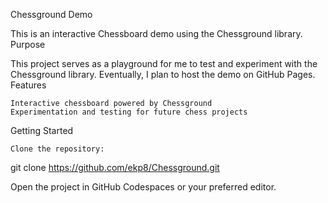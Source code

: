 Chessground Demo

This is an interactive Chessboard demo using the Chessground library.
Purpose

This project serves as a playground for me to test and experiment with the Chessground library. Eventually, I plan to host the demo on GitHub Pages.
Features

    Interactive chessboard powered by Chessground
    Experimentation and testing for future chess projects

Getting Started

    Clone the repository:
  

git clone https://github.com/ekp8/Chessground.git

Open the project in GitHub Codespaces or your preferred editor.
